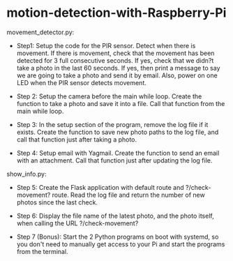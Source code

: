 # motion-detection-with-Raspberry-Pi

movement_detector.py:

- Step1: Setup the code for the PIR sensor. Detect when there is movement. If there is movement, check that the movement has been detected for 3 full consecutive seconds. If yes, check that we didn?t take a photo in the last 60 seconds. If yes, then print a message to say we are going to take a photo and send it by email. Also, power on one LED when the PIR sensor detects movement.

- Step 2: Setup the camera before the main while loop. Create the function to take a photo and save it into a file. Call that function from the main while loop.

- Step 3: In the setup section of the program, remove the log file if it exists. Create the function to save new photo paths to the log file, and call that function just after taking a photo.

- Step 4: Setup email with Yagmail. Create the function to send an email with an attachment. Call that function just after updating the log file.

show_info.py:

- Step 5: Create the Flask application with default route and ?/check-movement? route. Read the log file and return the number of new photos since the last check.
- Step 6: Display the file name of the latest photo, and the photo itself, when calling the URL ?/check-movement?

- Step 7 (Bonus): Start the 2 Python programs on boot with systemd, so you don't need to manually get access to your Pi and start the programs from the terminal.

